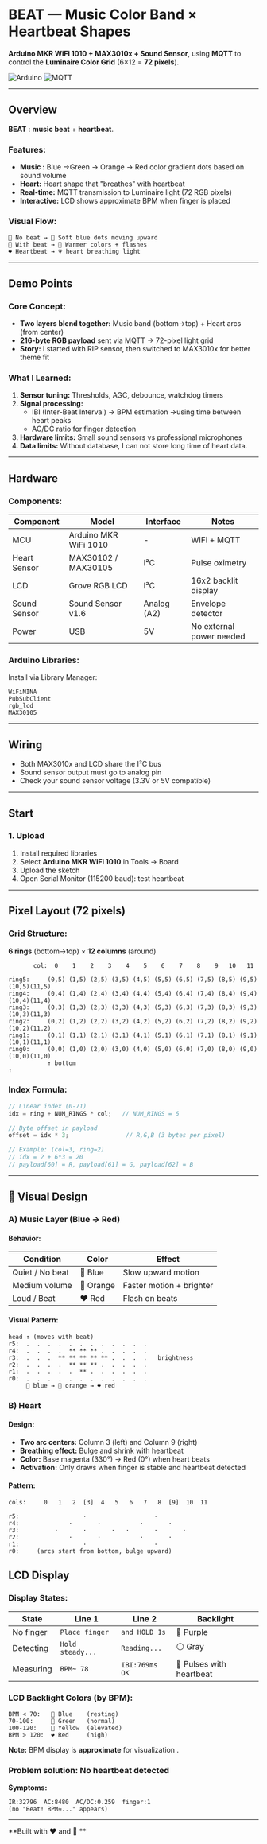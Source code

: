 # BEAT — Music Color Band × Heartbeat Shapes

**Arduino MKR WiFi 1010 + MAX3010x + Sound Sensor**, using **MQTT** to control the **Luminaire Color Grid** (6×12 = **72 pixels**).

![Arduino](https://img.shields.io/badge/Arduino-MKR_WiFi_1010-00979D?style=flat&logo=arduino)
![MQTT](https://img.shields.io/badge/MQTT-Protocol-660066?style=flat)

---

## Overview

**BEAT** : **music beat**   +   **heartbeat**.

### Features:
* **Music :** Blue →Green → Orange → Red color gradient dots based on sound volume
* **Heart:** Heart shape that "breathes" with heartbeat
* **Real-time:** MQTT transmission to Luminaire light  (72 RGB pixels)
* **Interactive:** LCD shows approximate BPM when finger is placed

### Visual Flow:
```
🎵 No beat → 💙 Soft blue dots moving upward
🎵 With beat → 🧡 Warmer colors + flashes
❤️ Heartbeat → 💗 heart breathing light
```

---

## Demo Points 

### Core Concept:
* **Two layers blend together:** Music band (bottom→top) + Heart arcs (from center)
* **216-byte RGB payload** sent via MQTT → 72-pixel light grid
* **Story:** I started with RIP sensor, then switched to MAX3010x for better theme fit

### What I Learned:
1. **Sensor tuning:** Thresholds, AGC, debounce, watchdog timers
2. **Signal processing:** 
   - IBI (Inter-Beat Interval) → BPM estimation →using time between heart peaks
   - AC/DC ratio for finger detection
3. **Hardware limits:** Small sound sensors vs professional microphones
4. **Data limits:**  Without database, I can not store long time of heart data.

---

## Hardware

### Components:
| Component | Model | Interface | Notes |
|-----------|-------|-----------|-------|
| MCU | Arduino MKR WiFi 1010 | - | WiFi + MQTT |
| Heart Sensor | MAX30102 / MAX30105 | I²C | Pulse oximetry |
| LCD | Grove RGB LCD | I²C | 16x2 backlit display |
| Sound Sensor | Sound Sensor v1.6 | Analog (A2) | Envelope detector |
| Power | USB | 5V | No external power needed |

### Arduino Libraries:
Install via Library Manager:
```
WiFiNINA
PubSubClient
rgb_lcd
MAX30105
```

---

## Wiring

* Both MAX3010x and LCD share the I²C bus
* Sound sensor output must go to analog pin
* Check your sound sensor voltage (3.3V or 5V compatible)

---

## Start

### 1. Upload
1. Install required libraries
2. Select **Arduino MKR WiFi 1010** in Tools → Board
3. Upload the sketch
4. Open Serial Monitor (115200 baud): test heartbeat

---

## Pixel Layout (72 pixels)

### Grid Structure:
**6 rings** (bottom→top) × **12 columns** (around)

```
       col:  0    1    2    3    4    5    6    7    8    9   10   11

ring5:     (0,5) (1,5) (2,5) (3,5) (4,5) (5,5) (6,5) (7,5) (8,5) (9,5) (10,5)(11,5)
ring4:     (0,4) (1,4) (2,4) (3,4) (4,4) (5,4) (6,4) (7,4) (8,4) (9,4) (10,4)(11,4)
ring3:     (0,3) (1,3) (2,3) (3,3) (4,3) (5,3) (6,3) (7,3) (8,3) (9,3) (10,3)(11,3)
ring2:     (0,2) (1,2) (2,2) (3,2) (4,2) (5,2) (6,2) (7,2) (8,2) (9,2) (10,2)(11,2)
ring1:     (0,1) (1,1) (2,1) (3,1) (4,1) (5,1) (6,1) (7,1) (8,1) (9,1) (10,1)(11,1)
ring0:     (0,0) (1,0) (2,0) (3,0) (4,0) (5,0) (6,0) (7,0) (8,0) (9,0) (10,0)(11,0)
           ↑ bottom                                                            ↑
```

### Index Formula:
```cpp
// Linear index (0-71)
idx = ring + NUM_RINGS * col;   // NUM_RINGS = 6

// Byte offset in payload
offset = idx * 3;                // R,G,B (3 bytes per pixel)

// Example: (col=3, ring=2)
// idx = 2 + 6*3 = 20
// payload[60] = R, payload[61] = G, payload[62] = B
```

---

## 🎨 Visual Design

### A) Music Layer (Blue → Red)

#### Behavior:
| Condition | Color | Effect |
|-----------|-------|--------|
| Quiet / No beat | 💙 Blue | Slow upward motion |
| Medium volume | 🧡 Orange | Faster motion + brighter |
| Loud / Beat | ❤️ Red | Flash on beats |

#### Visual Pattern:
```
head ↑ (moves with beat)
r5:  .  .  .  .  .  .  .  .  .  .  .  .
r4:  .  .  .  .  ** ** ** .  .  .  .  .
r3:  .  .  .  ** ** ** ** ** .  .  .  .   brightness
r2:  .  .  .  .  ** ** ** .  .  .  .  .
r1:  .  .  .  .  .  ** .  .  .  .  .  .
r0:  .  .  .  .  .  .  .  .  .  .  .  .
     💙 blue → 🧡 orange → ❤️ red
```

### B) Heart  

#### Design:
* **Two arc centers:** Column 3 (left) and Column 9 (right)
* **Breathing effect:** Bulge and shrink with heartbeat
* **Color:** Base magenta (330°) → Red (0°) when heart beats
* **Activation:** Only draws when finger is stable and heartbeat detected

#### Pattern:
```
cols:     0   1   2  [3]  4   5   6   7   8  [9]  10  11
          
r5:                  ·                   ·
r4:              ·       ·           ·       ·
r3:          ·       ·       ·   ·       ·       ·
r2:              ·       ·           ·       ·
r1:                  ·                   ·
r0:     (arcs start from bottom, bulge upward)

```

## LCD Display

### Display States:

| State | Line 1 | Line 2 | Backlight |
|-------|--------|--------|-----------|
| No finger | `Place finger` | `and HOLD 1s` | 💜 Purple |
| Detecting | `Hold steady...` | `Reading...` | ⚪ Gray |
| Measuring | `BPM~ 78` | `IBI:769ms OK` | 💓 Pulses with heartbeat |

### LCD Backlight Colors (by BPM):
```
BPM < 70:   💙 Blue    (resting)
70-100:     💚 Green   (normal)
100-120:    💛 Yellow  (elevated)
BPM > 120:  ❤️ Red     (high)
```

**Note:** BPM display is **approximate** for visualization .  

### Problem solution: No heartbeat detected

**Symptoms:**

```
IR:32796  AC:8480  AC/DC:0.259  finger:1
(no "Beat! BPM≈..." appears)
```

---

**Built with ❤️ and 🎵 **

